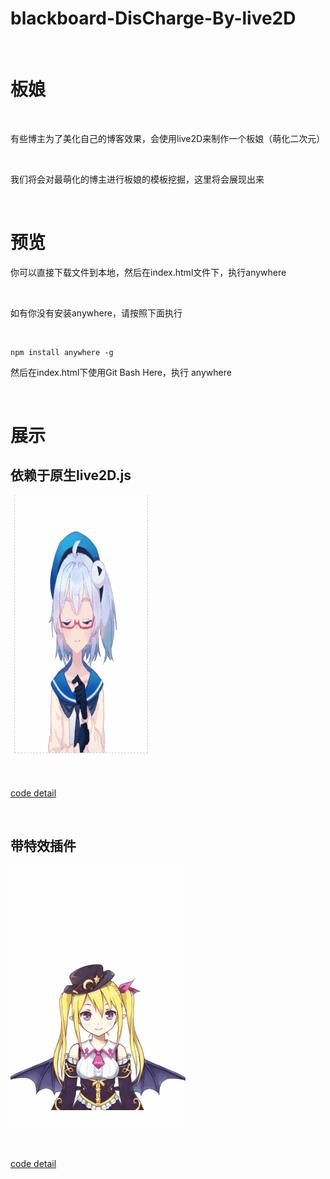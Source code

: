 # blackboard-DisCharge-By-live2D

<br>

# 板娘

<br>

有些博主为了美化自己的博客效果，会使用live2D来制作一个板娘（萌化二次元）

<br>

我们将会对最萌化的博主进行板娘的模板挖掘，这里将会展现出来

<br>

# 预览


你可以直接下载文件到本地，然后在index.html文件下，执行anywhere

<br>

如有你没有安装anywhere，请按照下面执行

<br>


```
npm install anywhere -g
```

然后在index.html下使用Git Bash Here，执行 anywhere

<br>

# 展示

## 依赖于原生live2D.js

![image](https://github.com/meng-coke/blackboard-DisCharge-By-live2D/blob/master/simple/images/piuSin.gif)

<br>

[code detail](https://github.com/meng-coke/blackboard-DisCharge-By-live2D/tree/master/simple/conciseStyle)

<br>

## 带特效插件

![image](https://github.com/meng-coke/blackboard-DisCharge-By-live2D/blob/master/snipe/images/GIF3.gif)

<br>

[code detail](https://github.com/meng-coke/blackboard-DisCharge-By-live2D/tree/master/snipe/specialEffects)
